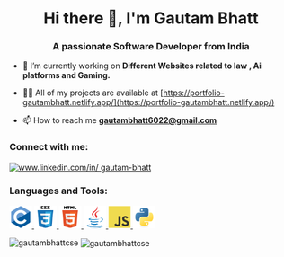 <h1 align="center">Hi there 👋, I'm Gautam Bhatt</h1>
<h3 align="center">A passionate Software Developer from India</h3>

- 🔭 I’m currently working on **Different Websites related to law , Ai platforms and Gaming.**

- 👨‍💻 All of my projects are available at [https://portfolio-gautambhatt.netlify.app/](https://portfolio-gautambhatt.netlify.app/)

- 📫 How to reach me **gautambhatt6022@gmail.com**

<h3 align="left">Connect with me:</h3>
<p align="left">
<a href="https://linkedin.com/in/www.linkedin.com/in/ gautam-bhatt" target="blank"><img align="center" src="https://raw.githubusercontent.com/rahuldkjain/github-profile-readme-generator/master/src/images/icons/Social/linked-in-alt.svg" alt="www.linkedin.com/in/ gautam-bhatt" height="30" width="40" /></a>
</p>

<h3 align="left">Languages and Tools:</h3>
<p align="left"> <a href="https://www.cprogramming.com/" target="_blank" rel="noreferrer"> <img src="https://raw.githubusercontent.com/devicons/devicon/master/icons/c/c-original.svg" alt="c" width="40" height="40"/> </a> <a href="https://www.w3schools.com/css/" target="_blank" rel="noreferrer"> <img src="https://raw.githubusercontent.com/devicons/devicon/master/icons/css3/css3-original-wordmark.svg" alt="css3" width="40" height="40"/> </a> <a href="https://www.w3.org/html/" target="_blank" rel="noreferrer"> <img src="https://raw.githubusercontent.com/devicons/devicon/master/icons/html5/html5-original-wordmark.svg" alt="html5" width="40" height="40"/> </a> <a href="https://www.java.com" target="_blank" rel="noreferrer"> <img src="https://raw.githubusercontent.com/devicons/devicon/master/icons/java/java-original.svg" alt="java" width="40" height="40"/> </a> <a href="https://developer.mozilla.org/en-US/docs/Web/JavaScript" target="_blank" rel="noreferrer"> <img src="https://raw.githubusercontent.com/devicons/devicon/master/icons/javascript/javascript-original.svg" alt="javascript" width="40" height="40"/> </a> <a href="https://www.python.org" target="_blank" rel="noreferrer"> <img src="https://raw.githubusercontent.com/devicons/devicon/master/icons/python/python-original.svg" alt="python" width="40" height="40"/> </a> </p>

<p><img align="left" src="https://github-readme-stats.vercel.app/api/top-langs?username=gautambhattcse&show_icons=true&locale=en&layout=compact" alt="gautambhattcse" /></p>

<p>&nbsp;<img align="center" src="https://github-readme-stats.vercel.app/api?username=gautambhattcse&show_icons=true&locale=en" alt="gautambhattcse" /></p>
